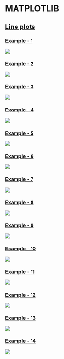 # MATPLOTLIB

## [Line plots](https://github.com/SavinVladimir/MATPLOTLIB/tree/main/PLOT)

### [Example - 1](https://github.com/SavinVladimir/MATPLOTLIB/tree/main/PLOT/00_PLOT)
<img src="https://github.com/SavinVladimir/MATPLOTLIB/blob/main/PLOT/00_PLOT/00_PLOT.png" />

### [Example - 2](https://github.com/SavinVladimir/MATPLOTLIB/tree/main/PLOT/01_PLOT)
<img src="https://github.com/SavinVladimir/MATPLOTLIB/blob/main/PLOT/01_PLOT/01_PLOT.png" />

### [Example - 3](https://github.com/SavinVladimir/MATPLOTLIB/tree/main/PLOT/02_PLOT)
<img src="https://github.com/SavinVladimir/MATPLOTLIB/blob/main/PLOT/02_PLOT/02_PLOT.png" />

### [Example - 4](https://github.com/SavinVladimir/MATPLOTLIB/tree/main/PLOT/03_PLOT)
<img src="https://github.com/SavinVladimir/MATPLOTLIB/blob/main/PLOT/03_PLOT/03_PLOT.png" />

### [Example - 5](https://github.com/SavinVladimir/MATPLOTLIB/tree/main/PLOT/04_PLOT)
<img src="https://github.com/SavinVladimir/MATPLOTLIB/blob/main/PLOT/04_PLOT/04_PLOT.png" />

### [Example - 6](https://github.com/SavinVladimir/MATPLOTLIB/tree/main/PLOT/05_PLOT)
<img src="https://github.com/SavinVladimir/MATPLOTLIB/blob/main/PLOT/05_PLOT/05_PLOT.png" />

### [Example - 7](https://github.com/SavinVladimir/MATPLOTLIB/tree/main/PLOT/06_PLOT)
<img src="https://github.com/SavinVladimir/MATPLOTLIB/blob/main/PLOT/06_PLOT/06_PLOT.png" />

### [Example - 8](https://github.com/SavinVladimir/MATPLOTLIB/tree/main/PLOT/07_PLOT)
<img src="https://github.com/SavinVladimir/MATPLOTLIB/blob/main/PLOT/07_PLOT/07_PLOT.png" />

### [Example - 9](https://github.com/SavinVladimir/MATPLOTLIB/tree/main/PLOT/08_PLOT)
<img src="https://github.com/SavinVladimir/MATPLOTLIB/blob/main/PLOT/08_PLOT/08_PLOT.png" />

### [Example - 10](https://github.com/SavinVladimir/MATPLOTLIB/tree/main/PLOT/09_PLOT)
<img src="https://github.com/SavinVladimir/MATPLOTLIB/blob/main/PLOT/09_PLOT/09_PLOT.png" />

### [Example - 11](https://github.com/SavinVladimir/MATPLOTLIB/tree/main/PLOT/10_PLOT)
<img src="https://github.com/SavinVladimir/MATPLOTLIB/blob/main/PLOT/10_PLOT/10_PLOT.png" />

### [Example - 12](https://github.com/SavinVladimir/MATPLOTLIB/tree/main/PLOT/11_PLOT)
<img src="https://github.com/SavinVladimir/MATPLOTLIB/blob/main/PLOT/11_PLOT/11_PLOT.png" />

### [Example - 13](https://github.com/SavinVladimir/MATPLOTLIB/tree/main/PLOT/12_PLOT)
<img src="https://github.com/SavinVladimir/MATPLOTLIB/blob/main/PLOT/12_PLOT/12_PLOT.png" />

### [Example - 14](https://github.com/SavinVladimir/MATPLOTLIB/tree/main/PLOT/13_PLOT)
<img src="https://github.com/SavinVladimir/MATPLOTLIB/blob/main/PLOT/13_PLOT/13_PLOT.png" />
